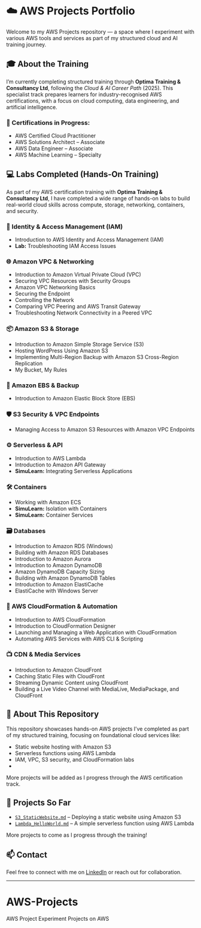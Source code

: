 # ☁️ AWS Projects Portfolio

Welcome to my AWS Projects repository — a space where I experiment with various AWS tools and services as part of my structured cloud and AI training journey.

## 🎓 About the Training

I’m currently completing structured training through **Optima Training & Consultancy Ltd**, following the *Cloud & AI Career Path* (2025). This specialist track prepares learners for industry-recognised AWS certifications, with a focus on cloud computing, data engineering, and artificial intelligence.

### 📜 Certifications in Progress:
- AWS Certified Cloud Practitioner
- AWS Solutions Architect – Associate
- AWS Data Engineer – Associate
- AWS Machine Learning – Specialty

## 💻 Labs Completed (Hands-On Training)

As part of my AWS certification training with **Optima Training & Consultancy Ltd**, I have completed a wide range of hands-on labs to build real-world cloud skills across compute, storage, networking, containers, and security.

### 🔐 Identity & Access Management (IAM)
- Introduction to AWS Identity and Access Management (IAM)
- **Lab:** Troubleshooting IAM Access Issues

### 🌐 Amazon VPC & Networking
- Introduction to Amazon Virtual Private Cloud (VPC)
- Securing VPC Resources with Security Groups
- Amazon VPC Networking Basics
- Securing the Endpoint
- Controlling the Network
- Comparing VPC Peering and AWS Transit Gateway
- Troubleshooting Network Connectivity in a Peered VPC

### 📦 Amazon S3 & Storage
- Introduction to Amazon Simple Storage Service (S3)
- Hosting WordPress Using Amazon S3
- Implementing Multi-Region Backup with Amazon S3 Cross-Region Replication
- My Bucket, My Rules

### 💽 Amazon EBS & Backup
- Introduction to Amazon Elastic Block Store (EBS)

### 🛡️ S3 Security & VPC Endpoints
- Managing Access to Amazon S3 Resources with Amazon VPC Endpoints

### ⚙️ Serverless & API
- Introduction to AWS Lambda
- Introduction to Amazon API Gateway
- **SimuLearn:** Integrating Serverless Applications

### 🛠️ Containers
- Working with Amazon ECS
- **SimuLearn:** Isolation with Containers
- **SimuLearn:** Container Services

### 🗃️ Databases
- Introduction to Amazon RDS (Windows)
- Building with Amazon RDS Databases
- Introduction to Amazon Aurora
- Introduction to Amazon DynamoDB
- Amazon DynamoDB Capacity Sizing
- Building with Amazon DynamoDB Tables
- Introduction to Amazon ElastiCache
- ElastiCache with Windows Server

### 🧱 AWS CloudFormation & Automation
- Introduction to AWS CloudFormation
- Introduction to CloudFormation Designer
- Launching and Managing a Web Application with CloudFormation
- Automating AWS Services with AWS CLI & Scripting

### 📺 CDN & Media Services
- Introduction to Amazon CloudFront
- Caching Static Files with CloudFront
- Streaming Dynamic Content using CloudFront
- Building a Live Video Channel with MediaLive, MediaPackage, and CloudFront

## 📁 About This Repository

This repository showcases hands-on AWS projects I’ve completed as part of my structured training, focusing on foundational cloud services like:

- Static website hosting with Amazon S3
- Serverless functions using AWS Lambda
- IAM, VPC, S3 security, and CloudFormation labs
- 
More projects will be added as I progress through the AWS certification track.


## 🚀 Projects So Far

- [`S3_StaticWebsite.md`](./S3_StaticWebsite.md) – Deploying a static website using Amazon S3  
- [`Lambda_HelloWorld.md`](./Lambda_HelloWorld.md) – A simple serverless function using AWS Lambda

More projects to come as I progress through the training!

## 📫 Contact

Feel free to connect with me on [LinkedIn](https://www.linkedin.com/in/ruhailrana/) or reach out for collaboration.

---
# AWS-Projects
AWS Project Experiment 
Projects on AWS
